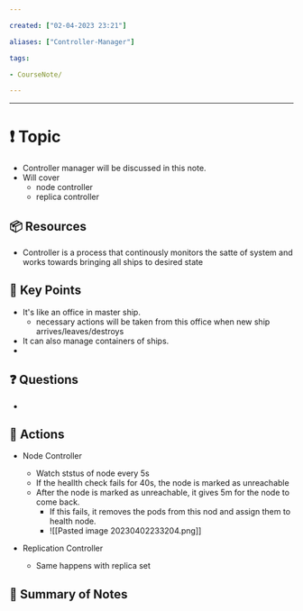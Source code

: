 ```yaml
---

created: ["02-04-2023 23:21"]

aliases: ["Controller-Manager"]

tags:

- CourseNote/

---
```


  

---

# ❗ Topic

- Controller manager will be discussed in this note.
- Will cover
	- node controller
	- replica controller

## 📦 Resources

- Controller is a process that continously monitors the satte of system and works towards bringing all ships to desired state

## 🔑 Key Points

- It's like an office in master ship.
	- necessary actions will be taken from this office when new ship arrives/leaves/destroys
- It can also manage containers of ships. 
- 

## ❓ Questions

- 

## 🎯 Actions

- Node Controller
	- Watch ststus of node every 5s
	- If the heallth check fails for 40s, the node is marked as unreachable
	- After the node is marked as unreachable, it gives 5m for the node to come back.
		- If this fails, it removes the pods from this nod and assign them to health node.
		- ![[Pasted image 20230402233204.png]]

- Replication Controller
	 - Same happens with replica set


## 📃 Summary of Notes

